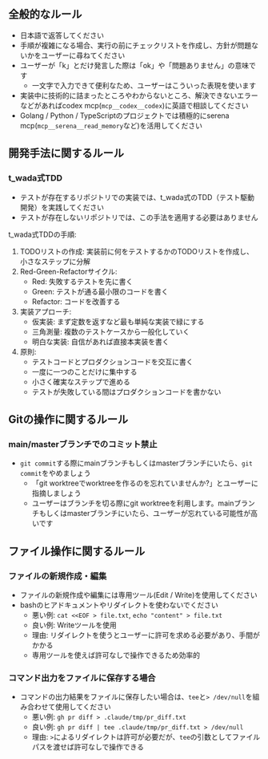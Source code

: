## 全般的なルール

- 日本語で返答してください
- 手順が複雑になる場合、実行の前にチェックリストを作成し、方針が問題ないかをユーザーに尋ねてください
- ユーザーが「k」とだけ発言した際は「ok」や「問題ありません」の意味です
  - 一文字で入力できて便利なため、ユーザーはこういった表現を使います
- 実装中に技術的に詰まったところやわからないところ、解決できないエラーなどがあればcodex mcp(`mcp__codex__codex`)に英語で相談してください
- Golang / Python / TypeScriptのプロジェクトでは積極的にserena mcp(`mcp__serena__read_memory`など)を活用してください

## 開発手法に関するルール

### t_wada式TDD
- テストが存在するリポジトリでの実装では、t_wada式のTDD（テスト駆動開発）を実践してください
- テストが存在しないリポジトリでは、この手法を適用する必要はありません

t_wada式TDDの手順:
1. TODOリストの作成: 実装前に何をテストするかのTODOリストを作成し、小さなステップに分解
2. Red-Green-Refactorサイクル:
   - Red: 失敗するテストを先に書く
   - Green: テストが通る最小限のコードを書く
   - Refactor: コードを改善する
3. 実装アプローチ:
   - 仮実装: まず定数を返すなど最も単純な実装で緑にする
   - 三角測量: 複数のテストケースから一般化していく
   - 明白な実装: 自信があれば直接本実装を書く
4. 原則:
   - テストコードとプロダクションコードを交互に書く
   - 一度に一つのことだけに集中する
   - 小さく確実なステップで進める
   - テストが失敗している間はプロダクションコードを書かない

## Gitの操作に関するルール

### main/masterブランチでのコミット禁止
- `git commit`する際にmainブランチもしくはmasterブランチにいたら、`git commit`をやめましょう
  - 「git worktreeでworktreeを作るのを忘れていませんか?」とユーザーに指摘しましょう
  - ユーザーはブランチを切る際にgit worktreeを利用します。mainブランチもしくはmasterブランチにいたら、ユーザーが忘れている可能性が高いです

## ファイル操作に関するルール

### ファイルの新規作成・編集
- ファイルの新規作成や編集には専用ツール(Edit / Write)を使用してください
- bashのヒアドキュメントやリダイレクトを使わないでください
  - 悪い例: `cat <<EOF > file.txt`, `echo "content" > file.txt`
  - 良い例: Writeツールを使用
  - 理由: リダイレクトを使うとユーザーに許可を求める必要があり、手間がかかる
  - 専用ツールを使えば許可なしで操作できるため効率的

### コマンド出力をファイルに保存する場合
- コマンドの出力結果をファイルに保存したい場合は、`tee`と`> /dev/null`を組み合わせて使用してください
  - 悪い例: `gh pr diff > .claude/tmp/pr_diff.txt`
  - 良い例: `gh pr diff | tee .claude/tmp/pr_diff.txt > /dev/null`
  - 理由: `>`によるリダイレクトは許可が必要だが、`tee`の引数としてファイルパスを渡せば許可なしで操作できる
